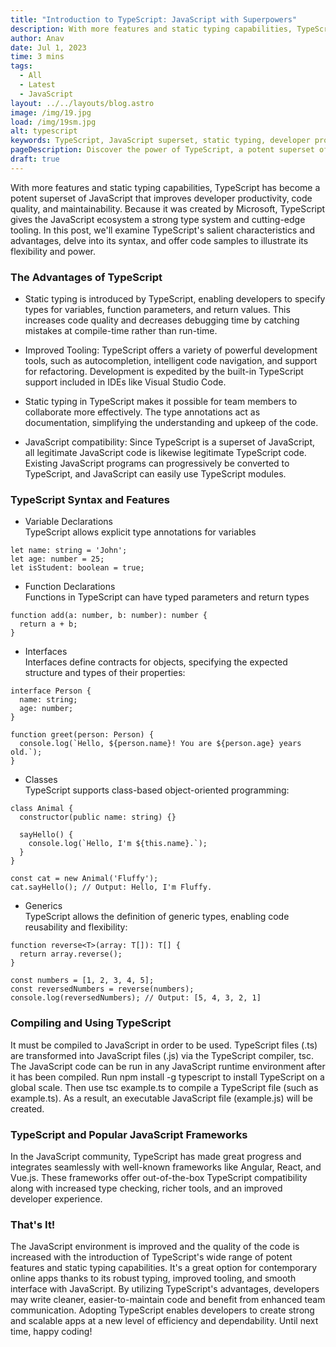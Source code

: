 ```yaml
---
title: "Introduction to TypeScript: JavaScript with Superpowers"
description: With more features and static typing capabilities, TypeScript has become a potent superset of JavaScript that improves developer productivity...
author: Anav
date: Jul 1, 2023
time: 3 mins
tags:
  - All
  - Latest
  - JavaScript
layout: ../../layouts/blog.astro
image: /img/19.jpg
load: /img/19sm.jpg
alt: typescript
keywords: TypeScript, JavaScript superset, static typing, developer productivity, code quality, maintainability, tooling, TypeScript syntax, advantages of TypeScript, type annotations, JavaScript compatibility, variable declarations, function declarations, interfaces, classes, generics, compiling TypeScript, TypeScript with popular JavaScript frameworks.
pageDescription: Discover the power of TypeScript, a potent superset of JavaScript that enhances developer productivity, code quality, and more.
draft: true
---
```


With more features and static typing capabilities, TypeScript has become a potent superset of JavaScript that improves developer productivity, code quality, and maintainability. Because it was created by Microsoft, TypeScript gives the JavaScript ecosystem a strong type system and cutting-edge tooling. In this post, we'll examine TypeScript's salient characteristics and advantages, delve into its syntax, and offer code samples to illustrate its flexibility and power.

### The Advantages of TypeScript

- Static typing is introduced by TypeScript, enabling developers to specify types for variables, function parameters, and return values. This increases code quality and decreases debugging time by catching mistakes at compile-time rather than run-time.

- Improved Tooling: TypeScript offers a variety of powerful development tools, such as autocompletion, intelligent code navigation, and support for refactoring. Development is expedited by the built-in TypeScript support included in IDEs like Visual Studio Code.

- Static typing in TypeScript makes it possible for team members to collaborate more effectively. The type annotations act as documentation, simplifying the understanding and upkeep of the code.

- JavaScript compatibility: Since TypeScript is a superset of JavaScript, all legitimate JavaScript code is likewise legitimate TypeScript code. Existing JavaScript programs can progressively be converted to TypeScript, and JavaScript can easily use TypeScript modules.


### TypeScript Syntax and Features

- Variable Declarations
\
TypeScript allows explicit type annotations for variables

```
let name: string = 'John';
let age: number = 25;
let isStudent: boolean = true;
```

-  Function Declarations
  \
  Functions in TypeScript can have typed parameters and return types
  ```
  function add(a: number, b: number): number {
    return a + b;
}
```

- Interfaces
  \
  Interfaces define contracts for objects, specifying the expected structure and types of their properties:

```
interface Person {
  name: string;
  age: number;
}

function greet(person: Person) {
  console.log(`Hello, ${person.name}! You are ${person.age} years old.`);
}
```

- Classes
  \
  TypeScript supports class-based object-oriented programming:
```
class Animal {
  constructor(public name: string) {}

  sayHello() {
    console.log(`Hello, I'm ${this.name}.`);
  }
}

const cat = new Animal('Fluffy');
cat.sayHello(); // Output: Hello, I'm Fluffy.
```

- Generics
  \
  TypeScript allows the definition of generic types, enabling code reusability and flexibility:
```
function reverse<T>(array: T[]): T[] {
  return array.reverse();
}

const numbers = [1, 2, 3, 4, 5];
const reversedNumbers = reverse(numbers);
console.log(reversedNumbers); // Output: [5, 4, 3, 2, 1]
```

### Compiling and Using TypeScript

It must be compiled to JavaScript in order to be used. TypeScript files (.ts) are transformed into JavaScript files (.js) via the TypeScript compiler, tsc. The JavaScript code can be run in any JavaScript runtime environment after it has been compiled. Run npm install -g typescript to install TypeScript on a global scale. Then use tsc example.ts to compile a TypeScript file (such as example.ts). As a result, an executable JavaScript file (example.js) will be created.

### TypeScript and Popular JavaScript Frameworks

In the JavaScript community, TypeScript has made great progress and integrates seamlessly with well-known frameworks like Angular, React, and Vue.js. These frameworks offer out-of-the-box TypeScript compatibility along with increased type checking, richer tools, and an improved developer experience.

### That's It!

The JavaScript environment is improved and the quality of the code is increased with the introduction of TypeScript's wide range of potent features and static typing capabilities. It's a great option for contemporary online apps thanks to its robust typing, improved tooling, and smooth interface with JavaScript. By utilizing TypeScript's advantages, developers may write cleaner, easier-to-maintain code and benefit from enhanced team communication. Adopting TypeScript enables developers to create strong and scalable apps at a new level of efficiency and dependability. Until next time, happy coding!



